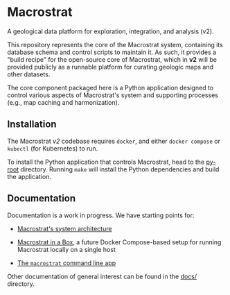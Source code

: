 # Macrostrat

A geological data platform for exploration, integration, and analysis (v2).

This repository represents the core of the Macrostrat system, containing its
database schema and control scripts to maintain it. As such, it provides a
"build recipe" for the open-source core of Macrostrat, which in **v2** will be
provided publicly as a runnable platform for curating geologic maps and other
datasets.

The core component packaged here is a Python application designed to control
various aspects of Macrostrat's system and supporting processes (e.g., map
caching and harmonization).

## Installation

The Macrostrat _v2_ codebase requires `docker`, and either `docker compose` or
`kubectl` (for Kubernetes) to run.

To install the Python application that controls Macrostrat, head to the
[py-root](py-root) directory. Running `make` will install the Python
dependencies and build the application.

## Documentation

Documentation is a work in progress. We have starting points for:

* [Macrostrat's system architecture](docs/Macrostrat%20System%20Architecture.md)

* [Macrostrat in a Box](docs/Macrostrat%20in%20a%20Box.md), a future Docker
  Compose-based setup for running Macrostrat locally on a single host

* [The `macrostrat` command line app](cli/docs/cli-usage.md)

Other documentation of general interest can be found in the [docs/](docs/)
directory.
